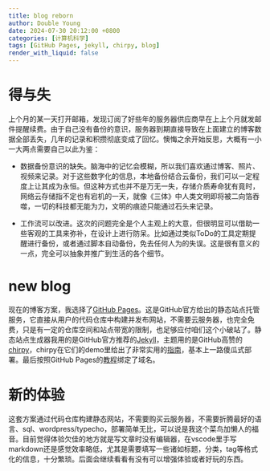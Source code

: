 ```yaml
---
title: blog reborn
author: Double Young
date: 2024-07-30 20:12:00 +0800
categories: [计算机科学]
tags: [GitHub Pages, jekyll, chirpy, blog]
render_with_liquid: false
---
```


# 得与失
上个月的某一天打开邮箱，发现订阅了好些年的服务器供应商早在上上个月就发邮件提醒续费。由于自己没有备份的意识，服务器到期直接导致在上面建立的博客数据全部丢失，几年的记录和积攒彻底变成了回忆。懊悔之余开始反思，大概有一小一大两点需要自己以此为鉴：

- 数据备份意识的缺失。脑海中的记忆会模糊，所以我们喜欢通过博客、照片、视频来记录。对于这些数字化的信息，本地备份结合云备份，我们可以一定程度上让其成为永恒。但这种方式也并不是万无一失，存储介质寿命犹有竟时，网络云存储指不定也有宕机的一天，就像《三体》中人类文明即将被二向箔吞噬，一切的科技都无能为力，文明的痕迹只能通过石头来记录。

- 工作流可以改进。这次的问题完全是个人主观上的大意，但很明显可以借助一些客观的工具来弥补，在设计上进行防呆。比如通过类似ToDo的工具定期提醒进行备份，或者通过脚本自动备份，免去任何人为的失误。这是很有意义的一点，完全可以抽象并推广到生活的各个细节。

# new blog

现在的博客方案，我选择了[GitHub Pages](https://docs.github.com/zh/pages)。这是GitHub官方给出的静态站点托管服务，它直接从用户的代码仓库中构建并发布网站，不需要云服务器，也完全免费，只是有一定的仓库空间和站点带宽的限制，也足够应付咱们这个小破站了。静态站点生成器我用的是GitHub官方推荐的[Jekyll](https://jekyllrb.com/)，主题用的是GitHub高赞的[chirpy](https://github.com/cotes2020/jekyll-theme-chirpy)，chirpy在它们的demo里给出了非常实用的[指南](https://chirpy.cotes.page/)，基本上一路傻瓜式部署。最后按照GitHub Pages的[教程](https://docs.github.com/zh/pages/configuring-a-custom-domain-for-your-github-pages-site/about-custom-domains-and-github-pages)绑定了域名。

# 新的体验

这套方案通过代码仓库构建静态网站，不需要购买云服务器，不需要折腾最好的语言、sql、wordpress/typecho，部署简单无比，可以说是我这个菜鸟加懒人的福音。目前觉得体验欠佳的地方就是写文章时没有编辑器，在vscode里手写markdown还是感觉效率略低，尤其是需要填写一些诸如标题，分类，tag等格式化的信息，十分繁琐。后面会继续看看有没有可以增强体验或者好玩的东西。